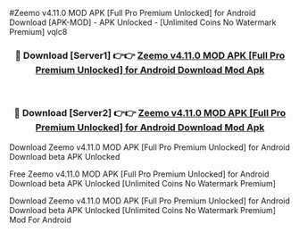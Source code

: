 #Zeemo v4.11.0 MOD APK [Full Pro Premium Unlocked] for Android Download [APK-MOD] - APK Unlocked - [Unlimited Coins No Watermark Premium] vqlc8



<div align="center">

<h3>🔴 Download [Server1] 👉👉 <a href="https://momento.my/?title=Zeemo_v4.11.0_MOD_APK_[Full_Pro_Premium_Unlocked]_for_Android_Download">Zeemo v4.11.0 MOD APK [Full Pro Premium Unlocked] for Android Download Mod Apk</a></h3><br>

<h3>🔴 Download [Server2] 👉👉 <a href="https://momento.my/?title=Zeemo_v4.11.0_MOD_APK_[Full_Pro_Premium_Unlocked]_for_Android_Download">Zeemo v4.11.0 MOD APK [Full Pro Premium Unlocked] for Android Download Mod Apk</a></h3>
</div>



Download Zeemo v4.11.0 MOD APK [Full Pro Premium Unlocked] for Android Download beta APK Unlocked

Free Zeemo v4.11.0 MOD APK [Full Pro Premium Unlocked] for Android Download beta APK Unlocked [Unlimited Coins No Watermark Premium]

Download Zeemo v4.11.0 MOD APK [Full Pro Premium Unlocked] for Android Download beta APK Unlocked [Unlimited Coins No Watermark Premium] Mod For Android
